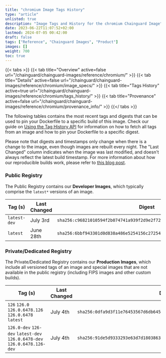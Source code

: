 ```yaml
---
title: "chromium Image Tags History"
type: "article"
unlisted: true
description: "Image Tags and History for the chromium Chainguard Image"
date: 2023-06-22T11:07:52+02:00
lastmod: 2024-07-05 00:42:00
draft: false
tags: ["Reference", "Chainguard Images", "Product"]
images: []
weight: 700
toc: true
---
```


{{< tabs >}}
{{< tab title="Overview" active=false url="/chainguard/chainguard-images/reference/chromium/" >}}
{{< tab title="Details" active=false url="/chainguard/chainguard-images/reference/chromium/image_specs/" >}}
{{< tab title="Tags History" active=true url="/chainguard/chainguard-images/reference/chromium/tags_history/" >}}
{{< tab title="Provenance" active=false url="/chainguard/chainguard-images/reference/chromium/provenance_info/" >}}
{{</ tabs >}}

The following tables contains the most recent tags and digests that can be used to pin your Dockerfile to a specific build of this image. Check our guide on [Using the Tag History API](/chainguard/chainguard-images/using-the-tag-history-api/) for information on how to fetch all tags from an image and how to pin your Dockerfile to a specific digest.

Please note that digests and timestamps only change when there is a change to the image, even though images are rebuilt every night. The "Last Changed" column indicates when the image was last modified, and doesn't always reflect the latest build timestamp. For more information about how our reproducible builds work, please refer to [this blog post](https://www.chainguard.dev/unchained/reproducing-chainguards-reproducible-image-builds).

### Public Registry
The Public Registry contains our **Developer Images**, which typically comprise the `latest*` versions of an image.

| Tag (s)       | Last Changed | Digest                                                                    |
|---------------|--------------|---------------------------------------------------------------------------|
|  `latest-dev` | July 3rd     | `sha256:c96821010594f2b074741a939f2d9e2f7230d05a99f23a892e105f14ed6eddc8` |
|  `latest`     | June 28th    | `sha256:6bbf943301d0d838a486e5254156c272545d1965592b0569a8dbc665ad156d23` |


### Private/Dedicated Registry
The Private/Dedicated Registry contains our **Production Images**, which include all versioned tags of an image and special images that are not available in the public registry (including FIPS images and other custom builds).

| Tag (s)                                                                   | Last Changed | Digest                                                                    |
|---------------------------------------------------------------------------|--------------|---------------------------------------------------------------------------|
|  `126` `126.0` `126.0.6478.126` `126.0.6478` `latest`                     | July 4th     | `sha256:0dfa9d3f11e76453567d6db6451ee544b8afe95d9dbd06d58b5496a385f7e2b7` |
|  `126.0-dev` `126-dev` `latest-dev` `126.0.6478-dev` `126.0.6478.126-dev` | July 4th     | `sha256:91de5d9333293e63d7d18038633b8bd6b51c15d5651b145d80bbb54971133109` |

